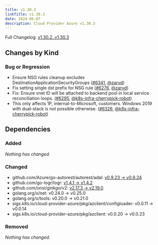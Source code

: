 ```yaml
---
title: v1.30.3
linkTitle: v1.30.3
date: 2024-06-07
description: Cloud Provider Azure v1.30.3
---
```

Full Changelog: [v1.30.2..v1.30.3](https://github.com/kubernetes-sigs/cloud-provider-azure/compare/v1.30.2...v1.30.3)

## Changes by Kind

### Bug or Regression

- Ensure NSG rules cleanup excludes DestinationApplicationSecurityGroups ([#6341](https://github.com/kubernetes-sigs/cloud-provider-azure/pull/6341), [@zarvd](https://github.com/zarvd))
- Fix setting single dst prefix for NSG rule ([#6276](https://github.com/kubernetes-sigs/cloud-provider-azure/pull/6276), [@zarvd](https://github.com/zarvd))
- Fix: Ensure vnet ID will be attached to backend pool in local service reconciliation loops. ([#6295](https://github.com/kubernetes-sigs/cloud-provider-azure/pull/6295), [@k8s-infra-cherrypick-robot](https://github.com/k8s-infra-cherrypick-robot))
- This only affects 1P, internal-to-Microsoft, customers. Windows 2019 with dual-stack is not possible otherwise. ([#6326](https://github.com/kubernetes-sigs/cloud-provider-azure/pull/6326), [@k8s-infra-cherrypick-robot](https://github.com/k8s-infra-cherrypick-robot))

## Dependencies

### Added
_Nothing has changed._

### Changed
- github.com/Azure/go-autorest/autorest/adal: [v0.9.23 → v0.9.24](https://github.com/Azure/go-autorest/compare/autorest/adal/v0.9.23...autorest/adal/v0.9.24)
- github.com/go-logr/logr: [v1.4.1 → v1.4.2](https://github.com/go-logr/logr/compare/v1.4.1...v1.4.2)
- github.com/onsi/ginkgo/v2: [v2.17.3 → v2.19.0](https://github.com/onsi/ginkgo/compare/v2.17.3...v2.19.0)
- golang.org/x/net: v0.24.0 → v0.25.0
- golang.org/x/tools: v0.20.0 → v0.21.0
- sigs.k8s.io/cloud-provider-azure/pkg/azclient/configloader: v0.0.11 → v0.0.14
- sigs.k8s.io/cloud-provider-azure/pkg/azclient: v0.0.20 → v0.0.23

### Removed
_Nothing has changed._
